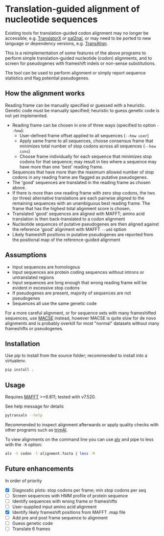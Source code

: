 Translation-guided alignment of nucleotide sequences
====================================================

Existing tools for translation-guided codon alignment may no longer be
accessible, e.g. [TranslatorX](https://doi.org/10.1093/nar/gkq291) or
[pal2nal](https://www.bork.embl.de/pal2nal/), or may need to be ported to new
language or dependency versions, e.g.
[TransAlign](https://uol.de/systematik-evolutionsbiologie/programme).

This is a reimplementation of some features of the above programs to perform
simple translation-guided nucleotide (codon) alignments, and to screen for
pseudogenes with frameshift indels or non-sense substitutions.

The tool can be used to perform alignment or simply report sequence statistics
and flag potential pseudogenes.


## How the alignment works

Reading frame can be manually specified or guessed with a heuristic. Genetic
code must be manually specified; heuristic to guess genetic code is not yet
implemented.

* Reading frame can be chosen in one of three ways (specified to option `--how`):
  * User-defined frame offset applied to all sequences (`--how user`)
  * Apply same frame to all sequences, choose consensus frame that minimizes
    total number of stop codons across all sequences (`--how cons`)
  * Choose frame individually for each sequence that minimizes stop codons for
    that sequence; may result in ties where a sequence may have more than one
    'best' reading frame.
* Sequences that have more than the maximum allowed number of stop codons in
  any reading frame are flagged as putative pseudogenes. 
* The 'good' sequences are translated in the reading frame as chosen above.
* If there is more than one reading frame with zero stop codons, the two (or
  three) alternative translations are each pairwise aligned to the remaining
  sequences with an unambiguous best reading frame. The frame that has the
  highest total alignment score is chosen.
* Translated 'good' sequences are aligned with MAFFT; amino acid translation is
  then back-translated to a codon alignment
* Nucleotide sequences of putative pseudogenes are then aligned against the
  reference 'good' alignment with MAFFT `--add` option
* Likely frameshift positions in putative pseudogenes are reported from the
  positional map of the reference-guided alignment


## Assumptions

* Input sequences are homologous
* Input sequences are protein coding sequences without introns or untranslated regions
* Input sequences are long enough that wrong reading frame will be evident in excessive stop codons
* If pseudogenes are present, majority of sequences are not pseudogenes
* Sequences all use the same genetic code

For a more careful alignment, or for sequence sets with many frameshifted
sequences, use [MACSE](https://www.agap-ge2pop.org/macse/) instead, however
MACSE is quite slow for de novo alignments and is probably overkill for most
"normal" datasets without many frameshifts or pseudogenes.


## Installation

Use pip to install from the source folder; recommended to install into a
virtualenv.

```bash
pip install .
```


## Usage

Requires [MAFFT](https://mafft.cbrc.jp/alignment/software/) >=6.811; tested
with v7.520.

See help message for details

```bash
pytransaln --help
```

Recommended to inspect alignment afterwards or apply quality checks with other
programs such as [trimAl](http://trimal.cgenomics.org/).

To view alignments on the command line you can use
[alv](https://github.com/arvestad/alv) and pipe to less with the `-R` option:

```bash
alv -t codon -l alignment.fasta | less -R
```


## Future enhancements

In order of priority

- [x] Diagnostic plots: stop codons per frame; min stop codons per seq
- [ ] Screen sequences with HMM profile of protein sequence
- [ ] Identify sequences with wrong frame or frameshifts
- [ ] User-supplied input amino acid alignment
- [x] Identify likely frameshift positions from MAFFT .map file
- [ ] Add pre and post frame sequence to alignment
- [ ] Guess genetic code
- [ ] Translate 6 frames
